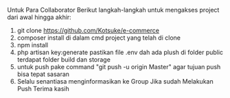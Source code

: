 Untuk Para Collaborator Berikut langkah-langkah untuk mengakses project dari awal hingga akhir:
1. git clone https://github.com/Kotsuke/e-commerce
2. composer install di dalam cmd project yang telah di clone
3. npm install
4. php artisan key:generate pastikan file .env dah ada plush di folder public terdapat folder build dan storage
5. untuk push pake command "git push -u origin Master" agar tujuan push bisa tepat sasaran
6. Selalu senantiasa menginformasikan ke Group Jika sudah Melakukan Push 
Terima kasih
